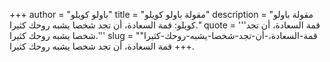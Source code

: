 +++
author = "باولو كويلو"
title = "مقولة باولو كويلو"
description = "مقولة باولو كويلو: قمة السعادة، أن تجد شخصا يشبه روحك كثيرا."
quote = '''قمة السعادة، أن تجد شخصا يشبه روحك كثيرا.'''
slug = "قمة-السعادة،-أن-تجد-شخصا-يشبه-روحك-كثيرا"
+++
قمة السعادة، أن تجد شخصا يشبه روحك كثيرا.
